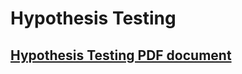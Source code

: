 # Hypothesis Testing

## [Hypothesis Testing PDF document](<Course notes_hypothesis_testing.pdf.pdf>)
